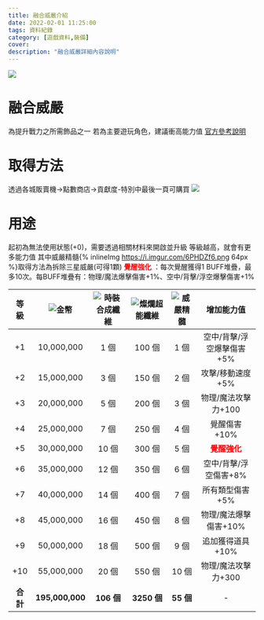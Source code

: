 ```yaml
---
title: 融合威嚴介紹
date: 2022-02-01 11:25:00
tags: 資料紀錄
category: [遊戲資料,裝備]
cover: 
description: "融合威嚴詳細內容說明"
---
```

![](https://i.imgur.com/Rbagilg.png)
# 融合威嚴
為提升戰力之所需飾品之一
若為主要遊玩角色，建議衝高能力值
[官方參考說明](https://landing.mangot5.com/template/closers/event/200617_corps_fashion/index.html)
# 取得方法
透過各城販賣機->點數商店->貢獻度-特別中最後一頁可購買
![](https://i.imgur.com/2zotDdg.png)
# 用途
起初為無法使用狀態(+0)，需要透過相關材料來開啟並升級
等級越高，就會有更多能力值
其中威嚴精髓{% inlineImg https://i.imgur.com/6PHDZf6.png 64px %}取得方法為拆除三星威嚴(可得1顆)
**<font color=#ff0000>覺醒強化</font>** ：每次覺醒獲得1 BUFF堆疊，最多10次。每BUFF堆疊有：物理/魔法爆擊傷害+1%、空中/背擊/浮空爆擊傷害+1%

|等級|![金幣](https://i.imgur.com/bRFx7v6.png)|![時裝合成纖維](https://i.imgur.com/3MjLN14.png)|![燦爛超能纖維](https://i.imgur.com/UmkzgVE.png)|![威嚴精髓](https://i.imgur.com/6PHDZf6.png)|增加能力值|
|:-:|:-:|:-:|:-:|:-:|:-:|
|+1 |10,000,000|1 個|100 個|1 個|空中/背擊/浮空爆擊傷害+5%|
|+2 |15,000,000|3 個|150 個|2 個|攻擊/移動速度+5%|
|+3 |20,000,000|5 個|200 個|3 個|物理/魔法攻擊力+100|
|+4 |25,000,000|7 個|250 個|4 個|覺醒傷害+10%|
|+5 |30,000,000|10 個|300 個|5 個|**<font color=#ff0000>覺醒強化</font>**|
|+6 |35,000,000|12 個|350 個|6 個|空中/背擊/浮空傷害+8%|
|+7 |40,000,000|14 個|400 個|7 個|所有類型傷害+5%|
|+8 |45,000,000|16 個|450 個|8 個|物理/魔法爆擊傷害+10%|
|+9 |50,000,000|18 個|500 個|9 個|追加獲得道具+10%|
|+10|55,000,000|20 個|550 個|10 個|物理/魔法攻擊力+300|
|**合計**|**195,000,000**|**106 個**|**3250 個**|**55 個**|-|




